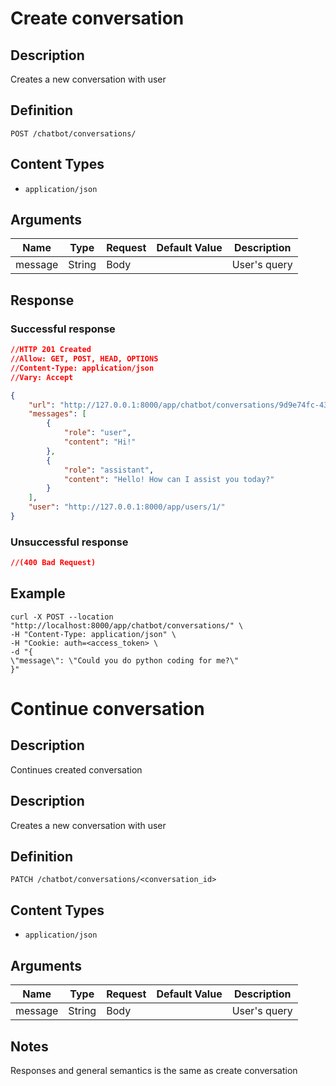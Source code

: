# Create conversation

## Description

Creates a new conversation with user

## Definition

`POST /chatbot/conversations/`

## Content Types

- `application/json`

## Arguments

| Name    | Type   | Request | Default Value | Description  |
|---------|--------|:--------|---------------|--------------|
| message | String | Body    |               | User's query |

## Response

### Successful response

```json
//HTTP 201 Created
//Allow: GET, POST, HEAD, OPTIONS
//Content-Type: application/json
//Vary: Accept

{
    "url": "http://127.0.0.1:8000/app/chatbot/conversations/9d9e74fc-4330-4ec7-b546-8892a47cf644",
    "messages": [
        {
            "role": "user",
            "content": "Hi!"
        },
        {
            "role": "assistant",
            "content": "Hello! How can I assist you today?"
        }
    ],
    "user": "http://127.0.0.1:8000/app/users/1/"
}
```

### Unsuccessful response

```json
//(400 Bad Request)
```

## Example

```shell
curl -X POST --location "http://localhost:8000/app/chatbot/conversations/" \
-H "Content-Type: application/json" \
-H "Cookie: auth=<access_token> \
-d "{
\"message\": \"Could you do python coding for me?\"
}"

```

# Continue conversation

## Description

Continues created conversation

## Description

Creates a new conversation with user

## Definition

`PATCH /chatbot/conversations/<conversation_id>`

## Content Types

- `application/json`

## Arguments

| Name    | Type   | Request | Default Value | Description  |
|---------|--------|:--------|---------------|--------------|
| message | String | Body    |               | User's query |


## Notes

Responses and general semantics is the same as create conversation